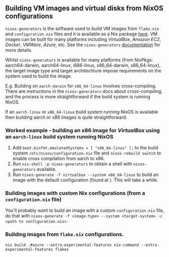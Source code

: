 ## Building VM images and virtual disks from NixOS configurations
`nixos-generators` is the software used to build VM images from `flake.nix` and `configuration.nix` files and it is available as a Nix package [here](https://search.nixos.org/packages?channel=unstable&show=nixos-generators&from=0&size=50&sort=relevance&type=packages&query=nixos-generators). VM images can be built for many platforms including _VirtualBox_, _Amazon EC2_, _Docker_, _VMWare_, _Azure_, etc. See the `nixos-generators` [documentation](https://github.com/nix-community/nixos-generators) for more details. 

Whilst `nixos-generators` is available for many platforms (from NixPkgs: aarch64-darwin, aarch64-linux, i686-linux, x86_64-darwin, x86_64-linux), the target image type and target architechture impose requirements on the system used to build the image.

E.g. Building on `aarch-darwin` for `x86_64-linux` involves cross-compiling. There are instructions in the `nixos-generators` docs about cross-compiling, and the process is more straightforward if the build system is running NixOS.

If an `aarch-linux` or `x86_64-linux` build system running NixOS is available then building aarch or x86 images is quite straightforward.

### Worked example - building an x86 image for _VirtualBox_ using an `aarch-linux` build system running NixOS
1. Add `boot.binfmt.emulatedSystems = [ "x86_64-linux" ];` to the build system `/etc/nixos/configuration.nix` file and `nixos-rebuild switch` to enable cross compilation from aarch to x86.
2. Run `nix-shell -p nixos-generators` to obtain a shell with `nixos-generators` available. 
3. Run `nixos-generate -f virtualbox --system x86_64-linux` to build an image with the default configuration (found at ). This will take a while.

### Building images with custom Nix configurations (from a `configuration.nix` file)
You'll probably want to build an image with a custom `configuration.nix` file, do that with `nixos-generate -f <image-type> --system <target-system> -c <path to configuration.nix>`.

### Building images from `flake.nix` configurations.
`nix build .#azure --extra-experimental-features nix-command --extra-experimental-features flakes`

